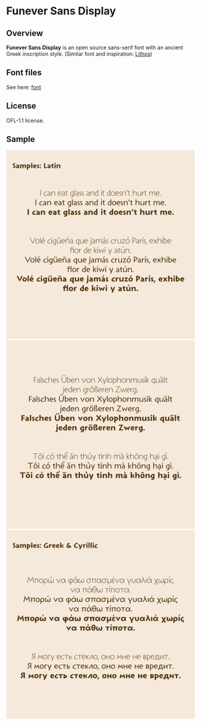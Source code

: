 # Funever Sans Display
## Overview
**Funever Sans Display** is an open source sans-serif font with an ancient Greek inscription style. (Similar font and inspiration: [Lithos](https://fonts.adobe.com/fonts/lithos))

## Font files
See here: [font](https://github.com/AlloyDome/Funever-Sans/tree/main/font)

## License
OFL-1.1 license.

## Sample
<img src="./doc/sample8.webp">
<img src="./doc/sample9.webp">
<img src="./doc/sample10.webp">

